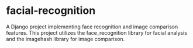 # facial-recognition
A Django project implementing face recognition and image comparison features. This project utilizes the face_recognition library for facial analysis and the imagehash library for image comparison.
